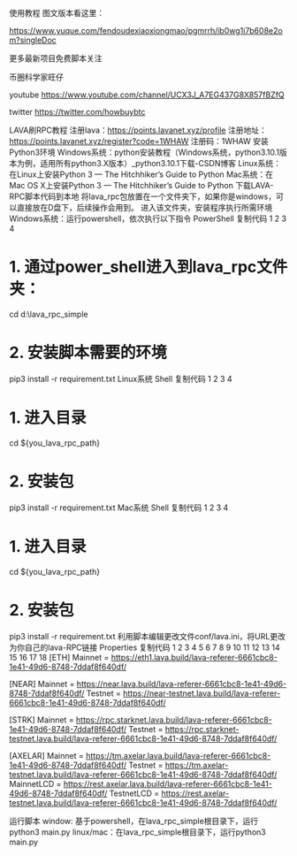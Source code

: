 
使用教程 图文版本看这里：

https://www.yuque.com/fendoudexiaoxiongmao/pgmrrh/ib0wg1i7b608e2om?singleDoc

更多最新项目免费脚本关注 

币圈科学家旺仔

youtube
https://www.youtube.com/channel/UCX3J_A7EG437G8X857fBZfQ

twitter
https://twitter.com/howbuybtc

LAVA刷RPC教程
注册lava：https://points.lavanet.xyz/profile
注册地址： https://points.lavanet.xyz/register?code=1WHAW
注册码：1WHAW
安装Python3环境
Windows系统：python安装教程（Windows系统，python3.10.1版本为例，适用所有python3.X版本）_python3.10.1下载-CSDN博客
Linux系统：在Linux上安装Python 3 — The Hitchhiker’s Guide to Python
Mac系统：在Mac OS X上安装Python 3 — The Hitchhiker’s Guide to Python
下载LAVA-RPC脚本代码到本地
将lava_rpc包放置在一个文件夹下，如果你是windows，可以直接放在D盘下，后续操作会用到。
进入该文件夹，安装程序执行所需环境
Windows系统：运行powershell，依次执行以下指令
PowerShell
复制代码
1
2
3
4
# 1. 通过power_shell进入到lava_rpc文件夹：
cd d:\lava_rpc_simple
# 2. 安装脚本需要的环境
pip3 install -r requirement.txt
Linux系统
Shell
复制代码
1
2
3
4
# 1. 进入目录
cd ${you_lava_rpc_path}
# 2. 安装包
pip3 install -r requirement.txt
Mac系统
Shell
复制代码
1
2
3
4
# 1. 进入目录
cd ${you_lava_rpc_path}
# 2. 安装包
pip3 install -r requirement.txt
利用脚本编辑更改文件conf/lava.ini，将URL更改为你自己的lava-RPC链接
Properties
复制代码
1
2
3
4
5
6
7
8
9
10
11
12
13
14
15
16
17
18
[ETH]
Mainnet = https://eth1.lava.build/lava-referer-6661cbc8-1e41-49d6-8748-7ddaf8f640df/

[NEAR]
Mainnet = https://near.lava.build/lava-referer-6661cbc8-1e41-49d6-8748-7ddaf8f640df/
Testnet = https://near-testnet.lava.build/lava-referer-6661cbc8-1e41-49d6-8748-7ddaf8f640df/

[STRK]
Mainnet = https://rpc.starknet.lava.build/lava-referer-6661cbc8-1e41-49d6-8748-7ddaf8f640df/
Testnet = https://rpc.starknet-testnet.lava.build/lava-referer-6661cbc8-1e41-49d6-8748-7ddaf8f640df/

[AXELAR]
Mainnet = https://tm.axelar.lava.build/lava-referer-6661cbc8-1e41-49d6-8748-7ddaf8f640df/
Testnet = https://tm.axelar-testnet.lava.build/lava-referer-6661cbc8-1e41-49d6-8748-7ddaf8f640df/
MainnetLCD = https://rest.axelar.lava.build/lava-referer-6661cbc8-1e41-49d6-8748-7ddaf8f640df/
TestnetLCD = https://rest.axelar-testnet.lava.build/lava-referer-6661cbc8-1e41-49d6-8748-7ddaf8f640df/


运行脚本
window:  基于powershell，在lava_rpc_simple根目录下，运行python3 main.py
linux/mac：在lava_rpc_simple根目录下，运行python3 main.py

